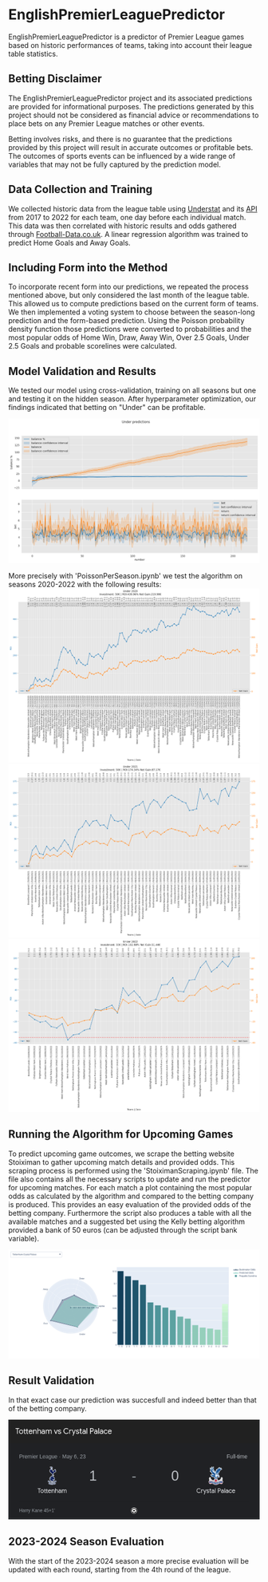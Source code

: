 # EnglishPremierLeaguePredictor

EnglishPremierLeaguePredictor is a predictor of Premier League games based on historic performances of teams, taking into account their league table statistics.

## Betting Disclaimer

The EnglishPremierLeaguePredictor project and its associated predictions are provided for informational purposes. The predictions generated by this project should not be considered as financial advice or recommendations to place bets on any Premier League matches or other events.

Betting involves risks, and there is no guarantee that the predictions provided by this project will result in accurate outcomes or profitable bets. The outcomes of sports events can be influenced by a wide range of variables that may not be fully captured by the prediction model.


## Data Collection and Training

We collected historic data from the league table using [Understat](https://understat.com/ "Understat's Homepage") and its [API](https://understat.readthedocs.io/en/latest/ "Understat API") from 2017 to 2022 for each team, one day before each individual match. This data was then correlated with historic results and odds gathered through [Football-Data.co.uk](https://www.football-data.co.uk/englandm.php "Football-Data.co.uk"). A linear regression algorithm was trained to predict Home Goals and Away Goals.

## Including Form into the Method

To incorporate recent form into our predictions, we repeated the process mentioned above, but only considered the last month of the league table. This allowed us to compute predictions based on the current form of teams. We then implemented a voting system to choose between the season-long prediction and the form-based prediction. Using the Poisson probability density function those predictions were converted to probabilities and the most popular odds of Home Win, Draw, Away Win, Over 2.5 Goals, Under 2.5 Goals and probable scorelines were calculated.

## Model Validation and Results

We tested our model using cross-validation, training on all seasons but one and testing it on the hidden season. After hyperparameter optimization, our findings indicated that betting on "Under" can be profitable.

![Profit example of the algorithm](https://github.com/nickpadd/EnglishPremierLeaguePredictor/blob/main/ExamplePlotProfit.png?raw=true)

More precisely with 'PoissonPerSeason.ipynb' we test the algorithm on seasons 2020-2022 with the following results:
![Betting on Under in 2020 Season](https://github.com/nickpadd/EnglishPremierLeaguePredictor/blob/main/Under2020.png?raw=true)
![Betting on Under in 2021 Season](https://github.com/nickpadd/EnglishPremierLeaguePredictor/blob/main/Under2021.png?raw=true)
![Betting on Under in 2022 Season](https://github.com/nickpadd/EnglishPremierLeaguePredictor/blob/main/Under2022.png?raw=true)

## Running the Algorithm for Upcoming Games

To predict upcoming game outcomes, we scrape the betting website Stoiximan to gather upcoming match details and provided odds. This scraping process is performed using the 'StoiximanScraping.ipynb' file. The file also contains all the necessary scripts to update and run the predictor for upcoming matches. For each match a plot containing the most popular odds as calculated by the algorithm and compared to the betting company is produced. This provides an easy evaluation of the provided odds of the betting company. Furthermore the script also produces a table with all the available matches and a suggested bet using the Kelly betting algorithm provided a bank of 50 euros (can be adjusted through the script bank variable).

![Example of predicted match Odds](https://github.com/nickpadd/EnglishPremierLeaguePredictor/blob/main/ExamplePlot.png?raw=true)

## Result Validation
In that exact case our prediction was succesfull and indeed better than that of the betting company.

![Result of predicted match Odds](https://github.com/nickpadd/EnglishPremierLeaguePredictor/blob/main/ExampleResult.png?raw=true)

## 2023-2024 Season Evaluation
With the start of the 2023-2024 season a more precise evaluation will be updated with each round, starting from the 4th round of the league.

